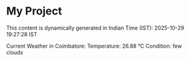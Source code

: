 # My Project

This content is dynamically generated in Indian Time (IST): 2025-10-29 19:27:28 IST


Current Weather in Coimbatore:
Temperature: 26.88 °C
Condition: few clouds
